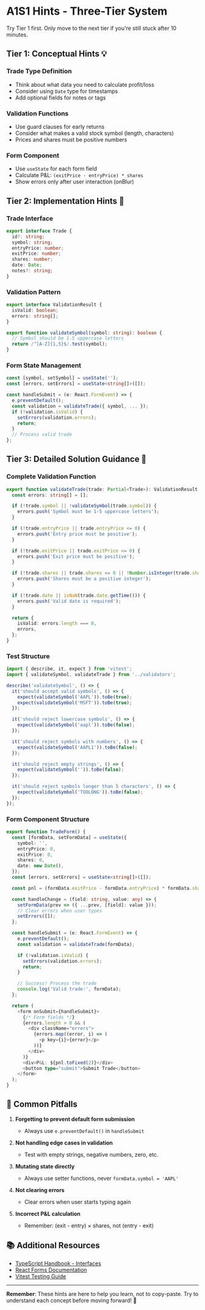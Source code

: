 # A1S1 Hints - Three-Tier System

Try Tier 1 first. Only move to the next tier if you're still stuck after 10 minutes.

## Tier 1: Conceptual Hints 💡

### Trade Type Definition

- Think about what data you need to calculate profit/loss
- Consider using `Date` type for timestamps
- Add optional fields for notes or tags

### Validation Functions

- Use guard clauses for early returns
- Consider what makes a valid stock symbol (length, characters)
- Prices and shares must be positive numbers

### Form Component

- Use `useState` for each form field
- Calculate P&L: `(exitPrice - entryPrice) * shares`
- Show errors only after user interaction (onBlur)

## Tier 2: Implementation Hints 🔧

### Trade Interface

```typescript
export interface Trade {
  id?: string;
  symbol: string;
  entryPrice: number;
  exitPrice: number;
  shares: number;
  date: Date;
  notes?: string;
}
```

### Validation Pattern

```typescript
export interface ValidationResult {
  isValid: boolean;
  errors: string[];
}

export function validateSymbol(symbol: string): boolean {
  // Symbol should be 1-5 uppercase letters
  return /^[A-Z]{1,5}$/.test(symbol);
}
```

### Form State Management

```typescript
const [symbol, setSymbol] = useState('');
const [errors, setErrors] = useState<string[]>([]);

const handleSubmit = (e: React.FormEvent) => {
  e.preventDefault();
  const validation = validateTrade({ symbol, ... });
  if (!validation.isValid) {
    setErrors(validation.errors);
    return;
  }
  // Process valid trade
};
```

## Tier 3: Detailed Solution Guidance 📖

### Complete Validation Function

```typescript
export function validateTrade(trade: Partial<Trade>): ValidationResult {
  const errors: string[] = [];

  if (!trade.symbol || !validateSymbol(trade.symbol)) {
    errors.push('Symbol must be 1-5 uppercase letters');
  }

  if (!trade.entryPrice || trade.entryPrice <= 0) {
    errors.push('Entry price must be positive');
  }

  if (!trade.exitPrice || trade.exitPrice <= 0) {
    errors.push('Exit price must be positive');
  }

  if (!trade.shares || trade.shares <= 0 || !Number.isInteger(trade.shares)) {
    errors.push('Shares must be a positive integer');
  }

  if (!trade.date || isNaN(trade.date.getTime())) {
    errors.push('Valid date is required');
  }

  return {
    isValid: errors.length === 0,
    errors,
  };
}
```

### Test Structure

```typescript
import { describe, it, expect } from 'vitest';
import { validateSymbol, validateTrade } from '../validators';

describe('validateSymbol', () => {
  it('should accept valid symbols', () => {
    expect(validateSymbol('AAPL')).toBe(true);
    expect(validateSymbol('MSFT')).toBe(true);
  });

  it('should reject lowercase symbols', () => {
    expect(validateSymbol('aapl')).toBe(false);
  });

  it('should reject symbols with numbers', () => {
    expect(validateSymbol('AAPL1')).toBe(false);
  });

  it('should reject empty strings', () => {
    expect(validateSymbol('')).toBe(false);
  });

  it('should reject symbols longer than 5 characters', () => {
    expect(validateSymbol('TOOLONG')).toBe(false);
  });
});
```

### Form Component Structure

```typescript
export function TradeForm() {
  const [formData, setFormData] = useState({
    symbol: '',
    entryPrice: 0,
    exitPrice: 0,
    shares: 0,
    date: new Date(),
  });
  const [errors, setErrors] = useState<string[]>([]);

  const pnl = (formData.exitPrice - formData.entryPrice) * formData.shares;

  const handleChange = (field: string, value: any) => {
    setFormData(prev => ({ ...prev, [field]: value }));
    // Clear errors when user types
    setErrors([]);
  };

  const handleSubmit = (e: React.FormEvent) => {
    e.preventDefault();
    const validation = validateTrade(formData);

    if (!validation.isValid) {
      setErrors(validation.errors);
      return;
    }

    // Success! Process the trade
    console.log('Valid trade:', formData);
  };

  return (
    <form onSubmit={handleSubmit}>
      {/* Form fields */}
      {errors.length > 0 && (
        <div className="errors">
          {errors.map((error, i) => (
            <p key={i}>{error}</p>
          ))}
        </div>
      )}
      <div>P&L: ${pnl.toFixed(2)}</div>
      <button type="submit">Submit Trade</button>
    </form>
  );
}
```

## 🎯 Common Pitfalls

1. **Forgetting to prevent default form submission**
   - Always use `e.preventDefault()` in `handleSubmit`

2. **Not handling edge cases in validation**
   - Test with empty strings, negative numbers, zero, etc.

3. **Mutating state directly**
   - Always use setter functions, never `formData.symbol = 'AAPL'`

4. **Not clearing errors**
   - Clear errors when user starts typing again

5. **Incorrect P&L calculation**
   - Remember: (exit - entry) × shares, not (entry - exit)

## 📚 Additional Resources

- [TypeScript Handbook - Interfaces](https://www.typescriptlang.org/docs/handbook/interfaces.html)
- [React Forms Documentation](https://react.dev/reference/react-dom/components/form)
- [Vitest Testing Guide](https://vitest.dev/guide/)

---

**Remember**: These hints are here to help you learn, not to copy-paste. Try to understand each concept before moving forward! 🚀
